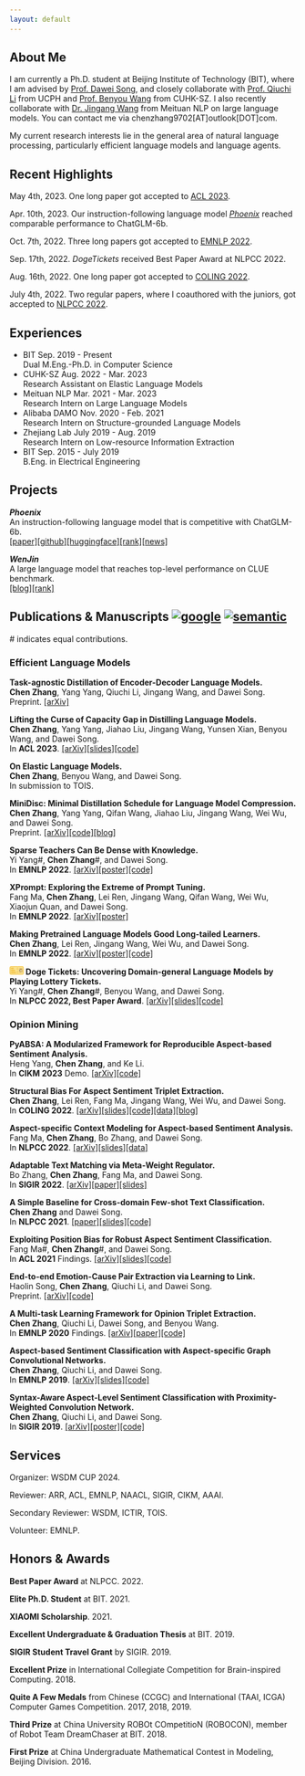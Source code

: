 ```yaml
---
layout: default
---
```


## About Me

I am currently a Ph.D. student at Beijing Institute of Technology (BIT), where I am advised by [Prof. Dawei Song](http://cs.bit.edu.cn/szdw/jsml/js/sdw/index.htm), and closely collaborate with [Prof. Qiuchi Li](https://qiuchili.github.io) from UCPH and [Prof. Benyou Wang](https://wabyking.github.io/old) from CUHK-SZ. I also recently collaborate with [Dr. Jingang Wang](https://sites.google.com/site/bitwjg/) from Meituan NLP on large language models. You can contact me via chenzhang9702[AT]outlook[DOT]com.

My current research interests lie in the general area of natural language processing, particularly efficient language models and language agents.

## Recent Highlights

May 4th, 2023. One long paper got accepted to [ACL 2023](https://2023.aclweb.org/).

Apr. 10th, 2023. Our instruction-following language model [*Phoenix*](https://github.com/FreedomIntelligence/LLMZoo) reached comparable performance to ChatGLM-6b.

Oct. 7th, 2022. Three long papers got accepted to [EMNLP 2022](https://2022.emnlp.org/).

Sep. 17th, 2022. *DogeTickets* received Best Paper Award at NLPCC 2022.

Aug. 16th, 2022. One long paper got accepted to [COLING 2022](https://coling2022.org/).

July 4th, 2022. Two regular papers, where I coauthored with the juniors, got accepted to [NLPCC 2022](http://tcci.ccf.org.cn/conference/2022/).

## Experiences

<ul class="timeline">
	<li>
		<div class="direction-r">
			<div class="flag-wrapper">
				<span class="flag">BIT</span>
				<span class="time-wrapper"><span class="time">Sep. 2019 - Present</span></span>
			</div>
			<div class="desc">Dual M.Eng.-Ph.D. in Computer Science</div>
		</div>
	</li>
	<li>
		<div class="direction-r">
			<div class="flag-wrapper">
				<span class="flag">CUHK-SZ</span>
				<span class="time-wrapper"><span class="time">Aug. 2022 - Mar. 2023</span></span>
			</div>
			<div class="desc">Research Assistant on Elastic Language Models</div>
		</div>
	</li>
    	<li>
		<div class="direction-l">
			<div class="flag-wrapper">
				<span class="flag">Meituan NLP</span>
				<span class="time-wrapper"><span class="time">Mar. 2021 - Mar. 2023</span></span>
			</div>
			<div class="desc">Research Intern on Large Language Models</div>
		</div>
	</li>
	<li>
		<div class="direction-l">
			<div class="flag-wrapper">
				<span class="flag">Alibaba DAMO</span>
				<span class="time-wrapper"><span class="time">Nov. 2020 - Feb. 2021</span></span>
			</div>
			<div class="desc">Research Intern on Structure-grounded Language Models</div>
		</div>
	</li>
    	<li>
		<div class="direction-l">
			<div class="flag-wrapper">
				<span class="flag">Zhejiang Lab</span>
				<span class="time-wrapper"><span class="time">July 2019 - Aug. 2019</span></span>
			</div>
			<div class="desc">Research Intern on Low-resource Information Extraction</div>
		</div>
	</li>
	<li>
		<div class="direction-r">
			<div class="flag-wrapper">
				<span class="flag">BIT</span>
				<span class="time-wrapper"><span class="time">Sep. 2015 - July 2019</span></span>
			</div>
			<div class="desc">B.Eng. in Electrical Engineering</div>
		</div>
	</li>
</ul>

## Projects

***Phoenix*** <br>
An instruction-following language model that is competitive with ChatGLM-6b. <br>
[[paper]](https://arxiv.org/abs/2304.10453)[[github]](https://github.com/FreedomIntelligence/LLMZoo)[[huggingface]](https://huggingface.co/FreedomIntelligence/phoenix-inst-chat-7b)[[rank]](https://www.superclueai.com/)[[news]](https://www.jiqizhixin.com/articles/2023-04-16-2)

***WenJin*** <br>
A large language model that reaches top-level performance on CLUE benchmark. <br>
[[blog]](https://www.6aiq.com/article/1681621552327)[[rank]](https://cluebenchmarks.com/en/rank.html)

## Publications & Manuscripts [<img src="./assets/imgs/google.ico" width="22" height="22" alt="google" align=center/>](https://scholar.google.com/citations?user=IMwAXWcAAAAJ) [<img src="./assets/imgs/semantic.ico" width="22" height="22" alt="semantic" align=center/>](https://www.semanticscholar.org/author/Chen-Zhang/145107889) 
\# indicates equal contributions.

### Efficient Language Models

**Task-agnostic Distillation of Encoder-Decoder Language Models.** <br>
**Chen Zhang**, Yang Yang, Qiuchi Li, Jingang Wang, and Dawei Song. <br>
Preprint. [[arXiv]](https://arxiv.org/abs/2305.12330)

**Lifting the Curse of Capacity Gap in Distilling Language Models.** <br>
**Chen Zhang**, Yang Yang, Jiahao Liu, Jingang Wang, Yunsen Xian, Benyou Wang, and Dawei Song.  <br>
In **ACL 2023**. [[arXiv]](https://arxiv.org/abs/2305.12129)[[slides]](./assets/files/ACL2023_MiniMoE.pdf)[[code]](https://github.com/GeneZC/MiniMoE)

**On Elastic Language Models.** <br>
**Chen Zhang**, Benyou Wang, and Dawei Song. <br>
In submission to TOIS.

**MiniDisc: Minimal Distillation Schedule for Language Model Compression.** <br>
**Chen Zhang**, Yang Yang, Qifan Wang, Jiahao Liu, Jingang Wang, Wei Wu, and Dawei Song. <br>
Preprint. [[arXiv]](https://arxiv.org/abs/2205.14570)[[code]](https://github.com/GeneZC/MiniDisc)[[blog]](https://zhuanlan.zhihu.com/p/572071788) <br>

**Sparse Teachers Can Be Dense with Knowledge.** <br>
Yi Yang\#, **Chen Zhang**\#, and Dawei Song.  <br>
In **EMNLP 2022**. [[arXiv]](https://arxiv.org/abs/2210.03923)[[poster]](./assets/files/EMNLP2022_StarK.pdf)[[code]](https://github.com/GeneZC/StarK)

**XPrompt: Exploring the Extreme of Prompt Tuning.** <br>
Fang Ma, **Chen Zhang**, Lei Ren, Jingang Wang, Qifan Wang, Wei Wu, Xiaojun Quan, and Dawei Song. <br>
In **EMNLP 2022**. [[arXiv]](https://arxiv.org/abs/2210.04457)[[poster]](./assets/files/EMNLP2022_XPrompt.pdf)

**Making Pretrained Language Models Good Long-tailed Learners.** <br>
**Chen Zhang**, Lei Ren, Jingang Wang, Wei Wu, and Dawei Song. <br>
In **EMNLP 2022**. [[arXiv]](https://arxiv.org/abs/2205.05461)[[poster]](./assets/files/EMNLP2022_Glee.pdf)[[code]](https://github.com/GeneZC/Glee)

**<img src="./assets/imgs/dogetickets.png" width="25" height="15" alt="dogetickets" align=center/> Doge Tickets: Uncovering Domain-general Language Models by Playing Lottery Tickets.** <br>
Yi Yang\#, **Chen Zhang**\#, Benyou Wang, and Dawei Song. <br> 
In **NLPCC 2022, Best Paper Award**. [[arXiv]](https://arxiv.org/abs/2207.09638)[[slides]](./assets/files/NLPCC2022_DogeTickets.pdf)[[code]](https://github.com/Ylily1015/DogeTickets)

### Opinion Mining

**PyABSA: A Modularized Framework for Reproducible Aspect-based Sentiment Analysis.** <br>
Heng Yang, **Chen Zhang**, and Ke Li. <br>
In **CIKM 2023** Demo. [[arXiv]](https://arxiv.org/abs/2208.01368)[[code]](https://github.com/yangheng95/PyABSA) 

**Structural Bias For Aspect Sentiment Triplet Extraction.** <br>
**Chen Zhang**, Lei Ren, Fang Ma, Jingang Wang, Wei Wu, and Dawei Song. <br>
In **COLING 2022**. [[arXiv]](https://arxiv.org/abs/2209.00820)[[slides]](./assets/files/COLING2022_StructBias.pdf)[[code]](https://github.com/GeneZC/StructBias)[[data]](https://github.com/GeneZC/StructBias)[[blog]](https://tech.meituan.com/2021/10/20/the-applications-of-sentiment-analysis-meituan.html)

**Aspect-specific Context Modeling for Aspect-based Sentiment Analysis.** <br>
Fang Ma, **Chen Zhang**, Bo Zhang, and Dawei Song. <br>
In **NLPCC 2022**. [[arXiv]](https://arxiv.org/abs/2207.08099)[[slides]](./assets/files/NLPCC2022_AspCon.pdf)[[data]](https://github.com/GeneZC/advABSA)

**Adaptable Text Matching via Meta-Weight Regulator.** <br>
Bo Zhang, **Chen Zhang**, Fang Ma, and Dawei Song. <br>
In **SIGIR 2022**. [[arXiv]](https://arxiv.org/abs/2204.12668)[[paper]](https://dl.acm.org/doi/10.1145/3477495.3531932)[[slides]](./assets/files/SIGIR2022_MWR.pdf)

**A Simple Baseline for Cross-domain Few-shot Text Classification.** <br>
**Chen Zhang** and Dawei Song. <br>
In **NLPCC 2021**. [[paper]](https://link.springer.com/chapter/10.1007/978-3-030-88480-2_56)[[slides]](./assets/files/NLPCC2021_XFew.pdf)[[code]](https://github.com/GeneZC/XFew)

**Exploiting Position Bias for Robust Aspect Sentiment Classification.** <br>
Fang Ma\#, **Chen Zhang**\#, and Dawei Song. <br>
In **ACL 2021** Findings. [[arXiv]](https://arxiv.org/abs/2105.14210)[[slides]](./assets/files/ACL2021_PosBias.pdf)[[code]](https://github.com/BD-MF/POS4ASC)

**End-to-end Emotion-Cause Pair Extraction via Learning to Link.** <br>
Haolin Song, **Chen Zhang**, Qiuchi Li, and Dawei Song. <br>
Preprint. [[arXiv]](https://arxiv.org/abs/2002.10710)[[code]](https://github.com/shl5133/E2EECPE)

**A Multi-task Learning Framework for Opinion Triplet Extraction.** <br>
**Chen Zhang**, Qiuchi Li, Dawei Song, and Benyou Wang. <br>
In **EMNLP 2020** Findings. [[arXiv]](https://arxiv.org/abs/2010.01512)[[paper]](https://www.aclweb.org/anthology/2020.findings-emnlp.72/)[[code]](https://github.com/GeneZC/OTE-MTL)

**Aspect-based Sentiment Classification with Aspect-specific Graph Convolutional Networks.** <br>
**Chen Zhang**, Qiuchi Li, and Dawei Song. <br>
In **EMNLP 2019**. [[arXiv]](https://arxiv.org/abs/1909.03477)[[slides]](./assets/files/EMNLP2019_ASGCN.pdf)[[code]](https://github.com/GeneZC/ASGCN)

**Syntax-Aware Aspect-Level Sentiment Classification with Proximity-Weighted Convolution Network.** <br>
**Chen Zhang**, Qiuchi Li, and Dawei Song. <br>
In **SIGIR 2019**. [[arXiv]](https://arxiv.org/abs/1909.10171)[[poster]](./assets/files/SIGIR2019_PWCN.pdf)[[code]](https://github.com/GeneZC/PWCN)

## Services

Organizer: WSDM CUP 2024.

Reviewer: ARR, ACL, EMNLP, NAACL, SIGIR, CIKM, AAAI.

Secondary Reviewer: WSDM, ICTIR, TOIS.

Volunteer: EMNLP.

## Honors & Awards

**Best Paper Award** at NLPCC. 2022.

**Elite Ph.D. Student** at BIT. 2021.

**XIAOMI Scholarship**. 2021.

**Excellent Undergraduate & Graduation Thesis** at BIT. 2019.

**SIGIR Student Travel Grant** by SIGIR. 2019.

**Excellent Prize** in International Collegiate Competition for Brain-inspired Computing. 2018.

**Quite A Few Medals** from Chinese (CCGC) and International (TAAI, ICGA) Computer Games Competition. 2017, 2018, 2019.

**Third Prize** at China University ROBOt COmpetitioN (ROBOCON), member of Robot Team DreamChaser at BIT. 2018.

**First Prize** at China Undergraduate Mathematical Contest in Modeling, Beijing Division. 2016.
